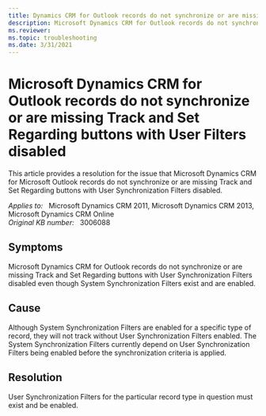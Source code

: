 ```yaml
---
title: Dynamics CRM for Outlook records do not synchronize or are missing Track and Set Regarding buttons
description: Microsoft Dynamics CRM for Outlook records do not synchronize or are missing Track and Set Regarding buttons with User Filters disabled. Provides a resolution.
ms.reviewer: 
ms.topic: troubleshooting
ms.date: 3/31/2021
---
```

# Microsoft Dynamics CRM for Outlook records do not synchronize or are missing Track and Set Regarding buttons with User Filters disabled

This article provides a resolution for the issue that Microsoft Dynamics CRM for Microsoft Outlook records do not synchronize or are missing Track and Set Regarding buttons with User Synchronization Filters disabled.

_Applies to:_ &nbsp; Microsoft Dynamics CRM 2011, Microsoft Dynamics CRM 2013, Microsoft Dynamics CRM Online  
_Original KB number:_ &nbsp; 3006088

## Symptoms

Microsoft Dynamics CRM for Outlook records do not synchronize or are missing Track and Set Regarding buttons with User Synchronization Filters disabled even though System Synchronization Filters exist and are enabled.

## Cause

Although System Synchronization Filters are enabled for a specific type of record, they will not track without User Synchronization Filters enabled. The System Synchronization Filters currently depend on User Synchronization Filters being enabled before the synchronization criteria is applied.

## Resolution

User Synchronization Filters for the particular record type in question must exist and be enabled.
